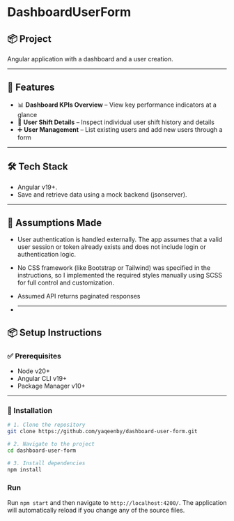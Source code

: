 # DashboardUserForm

## 📦 Project

Angular application with a dashboard and a user creation.

---

## 🚀 Features

- 📊 **Dashboard KPIs Overview** – View key performance indicators at a glance
- 👤 **User Shift Details** – Inspect individual user shift history and details
- ➕ **User Management** – List existing users and add new users through a form

---

## 🛠️ Tech Stack

- Angular v19+.
- Save and retrieve data using a mock backend (jsonserver).

---

## 🧾 Assumptions Made

- User authentication is handled externally. The app assumes that a valid user session or token already exists and does not include login or authentication logic.

- No CSS framework (like Bootstrap or Tailwind) was specified in the instructions, so I implemented the required styles manually using SCSS for full control and customization.

- Assumed API returns paginated responses
- ***

## 📦 Setup Instructions

### ✅ Prerequisites

- Node v20+
- Angular CLI v19+
- Package Manager v10+

---

### 🔧 Installation

```bash
# 1. Clone the repository
git clone https://github.com/yaqeenby/dashboard-user-form.git

# 2. Navigate to the project
cd dashboard-user-form

# 3. Install dependencies
npm install
```

### Run

Run `npm start` and then navigate to `http://localhost:4200/`. The application will automatically reload if you change any of the source files.
